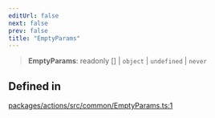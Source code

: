 ```yaml
---
editUrl: false
next: false
prev: false
title: "EmptyParams"
---
```


> **EmptyParams**: readonly [] \| `object` \| `undefined` \| `never`

## Defined in

[packages/actions/src/common/EmptyParams.ts:1](https://github.com/evmts/tevm-monorepo/blob/main/packages/actions/src/common/EmptyParams.ts#L1)
